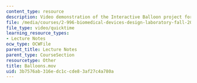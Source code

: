 ```yaml
---
content_type: resource
description: Video demonstration of the Interactive Balloon project for Lecture 3.
file: /media/courses/2-996-biomedical-devices-design-laboratory-fall-2007/3b7576ab316edc1ccde83af27c4a780a_Balloons.mov
file_type: video/quicktime
learning_resource_types:
- Lecture Notes
ocw_type: OCWFile
parent_title: Lecture Notes
parent_type: CourseSection
resourcetype: Other
title: Balloons.mov
uid: 3b7576ab-316e-dc1c-cde8-3af27c4a780a
---
```

